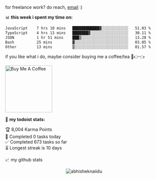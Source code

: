 for freelance work? do reach, [email](mailto:abhishknads.work@gmail.com) :)

📊 **this week i spent my time on:**
<!--START_SECTION:waka-->

```txt
JavaScript    7 hrs 10 mins   ████████████▓░░░░░░░░░░░░   51.03 %
TypeScript    4 hrs 13 mins   ███████▓░░░░░░░░░░░░░░░░░   30.11 %
JSON          1 hr 51 mins    ███▒░░░░░░░░░░░░░░░░░░░░░   13.28 %
Bash          25 mins         ▓░░░░░░░░░░░░░░░░░░░░░░░░   03.05 %
Other         13 mins         ▒░░░░░░░░░░░░░░░░░░░░░░░░   01.57 %
```

<!--END_SECTION:waka-->

if you like what i do, maybe consider buying me a coffee/tea 🥺👉👈

<a href="https://www.buymeacoffee.com/abhisheknaiidu" target="_blank"><img src="https://cdn.buymeacoffee.com/buttons/v2/default-red.png" alt="Buy Me A Coffee" width="150" ></a>

🚧 **my todoist stats:**
<!-- TODO-IST:START -->
🏆  8,004 Karma Points           
🌸  Completed 0 tasks today           
✅  Completed 673 tasks so far           
⏳  Longest streak is 10 days
<!-- TODO-IST:END -->


📈 my github stats

<p align="center"> <img src="https://github-readme-stats.vercel.app/api?username=abhisheknaiidu&show_icons=true&theme=gotham" alt="abhisheknaiidu" />




